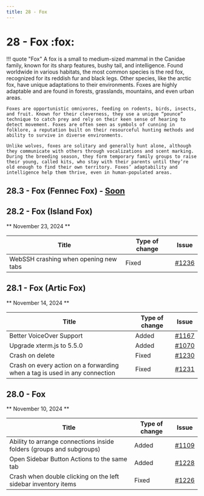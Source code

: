 ```yaml
---
title: 28 - Fox
---
```

# 28 - Fox :fox:
!!! quote "Fox"
    A fox is a small to medium-sized mammal in the Canidae family, known for its sharp features, bushy tail, and intelligence. Found worldwide in various habitats, the most common species is the red fox, recognized for its reddish fur and black legs. Other species, like the arctic fox, have unique adaptations to their environments. Foxes are highly adaptable and are found in forests, grasslands, mountains, and even urban areas.

    Foxes are opportunistic omnivores, feeding on rodents, birds, insects, and fruit. Known for their cleverness, they use a unique “pounce” technique to catch prey and rely on their keen sense of hearing to detect movement. Foxes are often seen as symbols of cunning in folklore, a reputation built on their resourceful hunting methods and ability to survive in diverse environments.

    Unlike wolves, foxes are solitary and generally hunt alone, although they communicate with others through vocalizations and scent marking. During the breeding season, they form temporary family groups to raise their young, called kits, who stay with their parents until they’re old enough to find their own territory. Foxes’ adaptability and intelligence help them thrive, even in human-populated areas.

## 28.3 - Fox (Fennec Fox) - [Soon](https://webssh.net/documentation/becoming-external-tester/)

## 28.2 - Fox (Island Fox)
** November 23, 2024 **

| Title | Type of change | Issue |
| --- | --- | --- |
| WebSSH crashing when opening new tabs | Fixed | [#1236](https://github.com/isontheline/pro.webssh.net/issues/1236) |

## 28.1 - Fox (Artic Fox)
** November 14, 2024 **

| Title | Type of change | Issue |
| --- | --- | --- |
| Better VoiceOver Support | Added | [#1167](https://github.com/isontheline/pro.webssh.net/issues/1167) |
| Upgrade xterm.js to 5.5.0 | Added | [#1070](https://github.com/isontheline/pro.webssh.net/issues/1070) |
| Crash on delete | Fixed | [#1230](https://github.com/isontheline/pro.webssh.net/issues/1230) |
| Crash on every action on a forwarding when a tag is used in any connection | Fixed | [#1231](https://github.com/isontheline/pro.webssh.net/issues/1231) |

## 28.0 - Fox
** November 10, 2024 **

| Title | Type of change | Issue |
| --- | --- | --- |
| Ability to arrange connections inside folders (groups and subgroups) | Added | [#1109](https://github.com/isontheline/pro.webssh.net/issues/1109) |
| Open Sidebar Button Actions to the same tab | Added | [#1228](https://github.com/isontheline/pro.webssh.net/issues/1228) |
| Crash when double clicking on the left sidebar inventory items | Fixed | [#1226](https://github.com/isontheline/pro.webssh.net/issues/1226) |